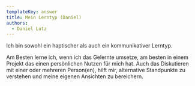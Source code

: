 ```yaml
---
templateKey: answer
title: Mein Lerntyp (Daniel)
authors:
  - Daniel Lutz
---
```

Ich bin sowohl ein haptischer als auch ein kommunikativer Lerntyp. 

Am Besten lerne ich, wenn ich das Gelernte umsetze, am besten in einem Projekt das einen persönlichen Nutzen für mich hat. Auch das Diskutieren mit einer oder mehreren Person(en), hilft mir, alternative Standpunkte zu verstehen und meine eigenen Ansichten zu bereichern.
